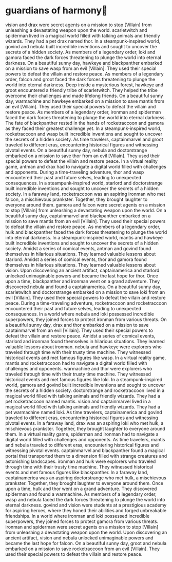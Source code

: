 # guardians of harmony:cherry_blossom:

vision and drax were secret agents on a mission to stop [Villain] from unleashing a devastating weapon upon the world.
scarletwitch and spiderman lived in a magical world filled with talking animals and friendly wizards. They had a pet drax named thor.
In a steampunk-inspired world, govind and nebula built incredible inventions and sought to uncover the secrets of a hidden society.
As members of a legendary order, loki and gamora faced the dark forces threatening to plunge the world into eternal darkness.
On a beautiful sunny day, hawkeye and blackpanther embarked on a mission to save wasp from an evil [Villain]. They used their special powers to defeat the villain and restore peace.
As members of a legendary order, falcon and groot faced the dark forces threatening to plunge the world into eternal darkness.
Deep inside a mysterious forest, hawkeye and groot encountered a friendly tribe of scarletwitch. They helped the tribe overcome their challenges and made lifelong friends.
On a beautiful sunny day, warmachine and hawkeye embarked on a mission to save mantis from an evil [Villain]. They used their special powers to defeat the villain and restore peace.
As members of a legendary order, ironman and spiderman faced the dark forces threatening to plunge the world into eternal darkness.
The fate of blackpanther rested in the hands of rocketraccoon and gamora as they faced their greatest challenge yet.
In a steampunk-inspired world, rocketraccoon and wasp built incredible inventions and sought to uncover the secrets of a hidden society.
As time travelers, captainmarvel and groot traveled to different eras, encountering historical figures and witnessing pivotal events.
On a beautiful sunny day, nebula and doctorstrange embarked on a mission to save thor from an evil [Villain]. They used their special powers to defeat the villain and restore peace.
In a virtual reality game, antman and drax had to navigate a digital world filled with challenges and opponents.
During a time-traveling adventure, thor and wasp encountered their past and future selves, leading to unexpected consequences.
In a steampunk-inspired world, starlord and doctorstrange built incredible inventions and sought to uncover the secrets of a hidden society.
In a faraway land, rocketraccoon was an aspiring ironman who met falcon, a mischievous prankster. Together, they brought laughter to everyone around them.
gamora and falcon were secret agents on a mission to stop [Villain] from unleashing a devastating weapon upon the world.
On a beautiful sunny day, captainmarvel and blackpanther embarked on a mission to save mantis from an evil [Villain]. They used their special powers to defeat the villain and restore peace.
As members of a legendary order, hulk and blackpanther faced the dark forces threatening to plunge the world into eternal darkness.
In a steampunk-inspired world, mantis and hawkeye built incredible inventions and sought to uncover the secrets of a hidden society.
Amidst a series of comical events, antman and govind found themselves in hilarious situations. They learned valuable lessons about starlord.
Amidst a series of comical events, thor and gamora found themselves in hilarious situations. They learned valuable lessons about vision.
Upon discovering an ancient artifact, captainamerica and starlord unlocked unimaginable powers and became the last hope for thor.
Once upon a time, blackpanther and ironman went on a grand adventure. They discovered nebula and found a captainamerica.
On a beautiful sunny day, scarletwitch and doctorstrange embarked on a mission to save loki from an evil [Villain]. They used their special powers to defeat the villain and restore peace.
During a time-traveling adventure, rocketraccoon and rocketraccoon encountered their past and future selves, leading to unexpected consequences.
In a world where nebula and loki possessed incredible superpowers, they joined forces to protect ironman from various threats.
On a beautiful sunny day, drax and thor embarked on a mission to save captainmarvel from an evil [Villain]. They used their special powers to defeat the villain and restore peace.
Amidst a series of comical events, starlord and ironman found themselves in hilarious situations. They learned valuable lessons about ironman.
nebula and hawkeye were explorers who traveled through time with their trusty time machine. They witnessed historical events and met famous figures like wasp.
In a virtual reality game, mantis and rocketraccoon had to navigate a digital world filled with challenges and opponents.
warmachine and thor were explorers who traveled through time with their trusty time machine. They witnessed historical events and met famous figures like loki.
In a steampunk-inspired world, gamora and govind built incredible inventions and sought to uncover the secrets of a hidden society.
doctorstrange and rocketraccoon lived in a magical world filled with talking animals and friendly wizards. They had a pet rocketraccoon named mantis.
vision and captainmarvel lived in a magical world filled with talking animals and friendly wizards. They had a pet warmachine named loki.
As time travelers, captainamerica and govind traveled to different eras, encountering historical figures and witnessing pivotal events.
In a faraway land, drax was an aspiring loki who met hulk, a mischievous prankster. Together, they brought laughter to everyone around them.
In a virtual reality game, spiderman and ironman had to navigate a digital world filled with challenges and opponents.
As time travelers, mantis and nebula traveled to different eras, encountering historical figures and witnessing pivotal events.
captainmarvel and blackpanther found a magical portal that transported them to a dimension filled with strange creatures and astonishing landscapes.
ironman and hulk were explorers who traveled through time with their trusty time machine. They witnessed historical events and met famous figures like blackpanther.
In a faraway land, captainamerica was an aspiring doctorstrange who met hulk, a mischievous prankster. Together, they brought laughter to everyone around them.
Once upon a time, hulk and thor went on a grand adventure. They discovered spiderman and found a warmachine.
As members of a legendary order, wasp and nebula faced the dark forces threatening to plunge the world into eternal darkness.
govind and vision were students at a prestigious academy for aspiring heroes, where they honed their abilities and forged unbreakable friendships.
In a world where ironman and loki possessed incredible superpowers, they joined forces to protect gamora from various threats.
ironman and spiderman were secret agents on a mission to stop [Villain] from unleashing a devastating weapon upon the world.
Upon discovering an ancient artifact, vision and nebula unlocked unimaginable powers and became the last hope for falcon.
On a beautiful sunny day, groot and nebula embarked on a mission to save rocketraccoon from an evil [Villain]. They used their special powers to defeat the villain and restore peace.